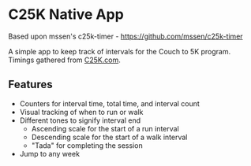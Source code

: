 # C25K Native App

Based upon mssen's c25k-timer - https://github.com/mssen/c25k-timer

A simple app to keep track of intervals for the Couch to 5K program. Timings gathered from [C25K.com](http://www.c25k.com/c25k_treadmill.html).

## Features

* Counters for interval time, total time, and interval count
* Visual tracking of when to run or walk
* Different tones to signify interval end
    * Ascending scale for the start of a run interval
    * Descending scale for the start of a walk interval
    * "Tada" for completing the session
* Jump to any week